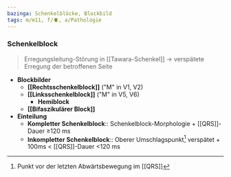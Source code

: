 ```yaml
---
bazinga: Schenkelblöcke, Blockbild
tags: m/m11, f/🫀, a/Pathologie
---
```

### Schenkelblock
> Erregungsleitung-Störung in [[Tawara-Schenkel]] → verspätete Erregung der betroffenen Seite
- **Blockbilder**
	- **[[Rechtsschenkelblock]]** ("M" in V1, V2)
	- **[[Linksschenkelblock]]** ("M" in V5, V6)
		- **Hemiblock**
	- **[[Bifaszikulärer Block]]**
- **Einteilung**
	- **Kompletter Schenkelblock**:: Schenkelblock-Morphologie + [[QRS]]-Dauer ≥120 ms
	- **Inkompletter Schenkelblock**:: Oberer Umschlagspunkt[^1] verspätet + 100ms < [[QRS]]-Dauer <120 ms

[^1]: Punkt vor der letzten Abwärtsbewegung im [[QRS]]
